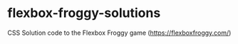 # flexbox-froggy-solutions
CSS Solution code to the Flexbox Froggy game (https://flexboxfroggy.com/)
